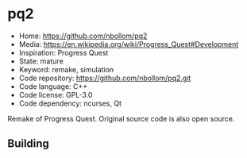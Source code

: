 # pq2

- Home: https://github.com/nbollom/pq2
- Media: https://en.wikipedia.org/wiki/Progress_Quest#Development
- Inspiration: Progress Quest
- State: mature
- Keyword: remake, simulation
- Code repository: https://github.com/nbollom/pq2.git
- Code language: C++
- Code license: GPL-3.0
- Code dependency: ncurses, Qt

Remake of Progress Quest.
Original source code is also open source.

## Building
